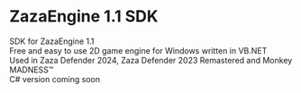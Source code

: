 # ZazaEngine 1.1 SDK
SDK for ZazaEngine 1.1</br>
Free and easy to use 2D game engine for Windows written in VB.NET</br>
Used in Zaza Defender 2024, Zaza Defender 2023 Remastered and Monkey MADNESS™</br>
C# version coming soon

